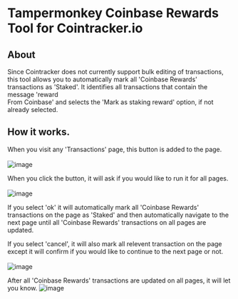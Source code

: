 # Tampermonkey Coinbase Rewards Tool for Cointracker.io
## About
Since Cointracker does not currently support bulk editing of transactions, this tool allows you to automatically mark all 'Coinbase Rewards' transactions as 'Staked'. It identifies all transactions that contain the message 'reward<br>From Coinbase' and selects the 'Mark as staking reward' option, if not already selected.

## How it works.
When you visit any 'Transactions' page, this button is added to the page.
</br></br>
![image](https://user-images.githubusercontent.com/7255687/151669048-17db449a-7184-4b0c-9f02-b3b2974f83fb.png)

When you click the button, it will ask if you would like to run it for all pages.
</br></br>
![image](https://user-images.githubusercontent.com/7255687/151669129-2772d9a9-c103-4c2d-95d0-3dd5165ec74d.png)

If you select 'ok' it will automatically mark all 'Coinbase Rewards' transactions on the page as 'Staked' and then automatically navigate to the next page until all 'Coinbase Rewards' transactions on all pages are updated.

If you select 'cancel', it will also mark all relevent transaction on the page except it will confirm if you would like to continue to the next page or not.
</br></br>
![image](https://user-images.githubusercontent.com/7255687/151669246-16a1d740-9b95-4551-b442-8bdb50ed7407.png)

After all 'Coinbase Rewards' transactions are updated on all pages, it will let you know.
![image](https://user-images.githubusercontent.com/7255687/151669306-e80a9f60-fe11-45c7-aee3-1ac6a561e225.png)
